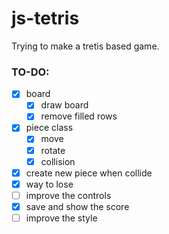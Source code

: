 # js-tetris

Trying to make a tretis based game.

### TO-DO:

* [x] board
  * [x] draw board
  * [x] remove filled rows
  
* [x] piece class
  * [x] move
  * [x] rotate
  * [x] collision

* [x] create new piece when collide
* [x] way to lose
* [ ] improve the controls
* [x] save and show the score
* [ ] improve the style
